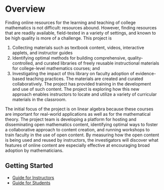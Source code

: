 # Overview

Finding online resources for the learning and teaching of college
mathematics is not difficult: resources abound. However, finding
resources that are readily available, field-tested in a variety of
settings, and known to be high quality is more of a challenge. This 
project is 

1. Collecting materials such as textbook
content, videos, interactive applets, and instructor guides
2. Identifying optimal methods for building comprehensive,
quality-controlled, and curated libraries of freely reusable
instructional materials for college-level mathematics courses; and 
3. Investigating the impact of this library on faculty adoption of
evidence-based teaching practices. The materials are created and
curated collaboratively. The project has provided training in the
development and use of such content. The project is exploring how this
new approach enables instructors to locate and utilize a variety of
curricular materials in the classroom.

The initial focus of the project is on
linear algebra because these courses are important for real-world
applications as well as for the mathematical theory. The project team
is developing a platform for hosting and disseminating open mathematics
content, identifying optimal ways to foster a collaborative approach to
content creation, and running workshops to train faculty in the use of
open content. By measuring how the open content is being used and
reused by instructors, the investigators will discover what features
of online content are especially effective at encouraging broad
adoption by mathematicians.

## Getting Started

- [Guide for Instructors](/guides/instructor-guide)
- [Guide for Students](/guides/student-guide)
